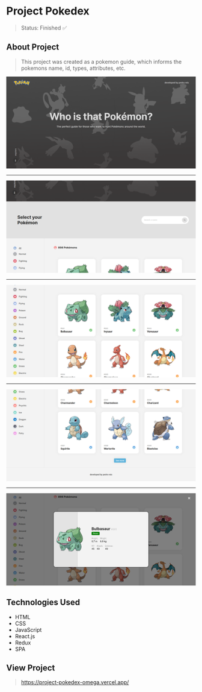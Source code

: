 <h1>Project Pokedex</h1>

> Status: Finished ✅

## About Project

> This project was created as a pokemon guide, which informs the pokemons name, id, types, attributes, etc.

<img src="src/images/project/pokedex.png" />
<hr />
<img src="src/images/project/searchbar.png" />
<hr />
<img src="src/images/project/main.png" />
<hr />
<img src="src/images/project/footer.png" />
<hr />
<img src="src/images/project/details.png" />

## Technologies Used

* HTML
* CSS
* JavaScript
* React.js
* Redux
* SPA

## View Project

> https://project-pokedex-omega.vercel.app/

